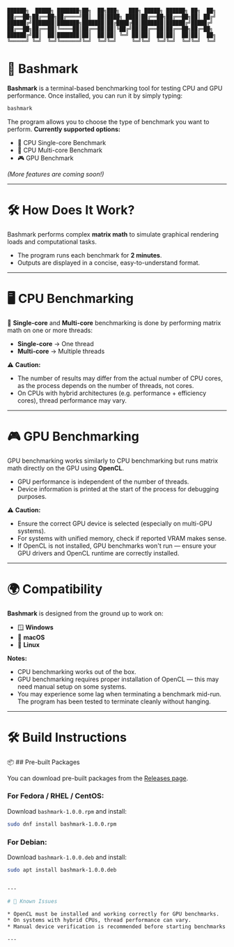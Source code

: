 ```text    
██████╗  █████╗ ███████╗██╗  ██╗███╗   ███╗ █████╗ ██████╗ ██╗  ██╗
██╔══██╗██╔══██╗██╔════╝██║  ██║████╗ ████║██╔══██╗██╔══██╗██║ ██╔╝
██████╔╝███████║███████╗███████║██╔████╔██║███████║██████╔╝█████╔╝ 
██╔══██╗██╔══██║╚════██║██╔══██║██║╚██╔╝██║██╔══██║██╔══██╗██╔═██╗ 
██████╔╝██║  ██║███████║██║  ██║██║ ╚═╝ ██║██║  ██║██║  ██║██║  ██╗
╚═════╝ ╚═╝  ╚═╝╚══════╝╚═╝  ╚═╝╚═╝     ╚═╝╚═╝  ╚═╝╚═╝  ╚═╝╚═╝  ╚═╝
```

# 🚀 Bashmark

**Bashmark** is a terminal-based benchmarking tool for testing CPU and GPU performance.
Once installed, you can run it by simply typing:

```bash
bashmark
```

The program allows you to choose the type of benchmark you want to perform.
**Currently supported options:**

* 🧮 CPU Single-core Benchmark
* 🧠 CPU Multi-core Benchmark
* 🎮 GPU Benchmark

*(More features are coming soon!)*

---

# 🛠️ How Does It Work?

Bashmark performs complex **matrix math** to simulate graphical rendering loads and computational tasks.

* The program runs each benchmark for **2 minutes**.
* Outputs are displayed in a concise, easy-to-understand format.

---

# 🖥️ CPU Benchmarking

🧵 **Single-core** and **Multi-core** benchmarking is done by performing matrix math on one or more threads:

* **Single-core** → One thread
* **Multi-core** → Multiple threads

⚠️ **Caution:**

* The number of results may differ from the actual number of CPU cores, as the process depends on the number of threads, not cores.
* On CPUs with hybrid architectures (e.g. performance + efficiency cores), thread performance may vary.

---

# 🎮 GPU Benchmarking

GPU benchmarking works similarly to CPU benchmarking but runs matrix math directly on the GPU using **OpenCL**.

* GPU performance is independent of the number of threads.
* Device information is printed at the start of the process for debugging purposes.

⚠️ **Caution:**

* Ensure the correct GPU device is selected (especially on multi-GPU systems).
* For systems with unified memory, check if reported VRAM makes sense.
* If OpenCL is not installed, GPU benchmarks won't run — ensure your GPU drivers and OpenCL runtime are correctly installed.

---

# 🌍 Compatibility

**Bashmark** is designed from the ground up to work on:

* 🪟 **Windows**
* 🍎 **macOS**
* 🐧 **Linux**

**Notes:**

* CPU benchmarking works out of the box.
* GPU benchmarking requires proper installation of OpenCL — this may need manual setup on some systems.
* You may experience some lag when terminating a benchmark mid-run. The program has been tested to terminate cleanly without hanging.

---

# 🛠️ Build Instructions

📦 ## Pre-built Packages

You can download pre-built packages from the [Releases page](https://github.com/Samrat079/bashmark/releases).

### For Fedora / RHEL / CentOS:

Download `bashmark-1.0.0.rpm` and install:

```bash
sudo dnf install bashmark-1.0.0.rpm
```

### For Debian:

Download `bashmark-1.0.0.deb` and install:

```bash
sudo apt install bashmark-1.0.0.deb


---

# 🚧 Known Issues

* OpenCL must be installed and working correctly for GPU benchmarks.
* On systems with hybrid CPUs, thread performance can vary.
* Manual device verification is recommended before starting benchmarks.

---

